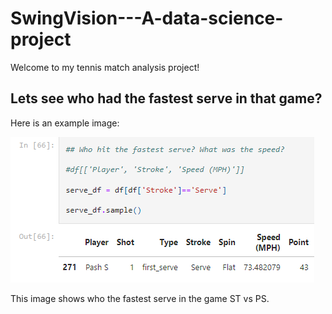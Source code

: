 # SwingVision---A-data-science-project

Welcome to my tennis match analysis project!

## Lets see who had the fastest serve in that game?

Here is an example image:

![Example Image](fastest_serve.png)

This image shows who the fastest serve in the game ST vs PS.
